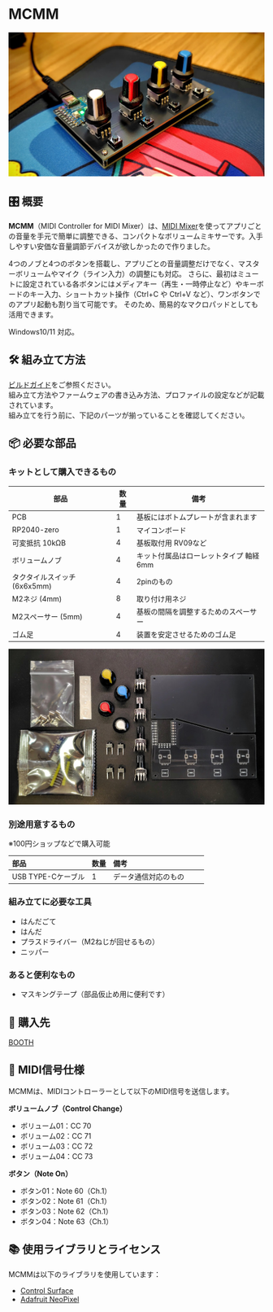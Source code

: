 # MCMM

![MCMMの画像](images/MCMM.jpg)

## 🎛️ 概要

**MCMM**（MIDI Controller for MIDI Mixer）は、[MIDI Mixer](https://midi-mixer.com/)を使ってアプリごとの音量を手元で簡単に調整できる、コンパクトなボリュームミキサーです。入手しやすい安価な音量調節デバイスが欲しかったので作りました。  

4つのノブと4つのボタンを搭載し、アプリごとの音量調整だけでなく、マスターボリュームやマイク（ライン入力）の調整にも対応。
さらに、最初はミュートに設定されている各ボタンにはメディアキー（再生・一時停止など）やキーボードのキー入力、ショートカット操作（Ctrl+C や Ctrl+V など）、ワンボタンでのアプリ起動も割り当て可能です。
そのため、簡易的なマクロパッドとしても活用できます。  

Windows10/11 対応。  

## 🛠️ 組み立て方法

[ビルドガイド](build-guide.md)をご参照ください。  
組み立て方法やファームウェアの書き込み方法、プロファイルの設定などが記載されています。  
組み立てを行う前に、下記のパーツが揃っていることを確認してください。

## 📦 必要な部品

### キットとして購入できるもの

| 部品                               | 数量  | 備考                                      |
|------------------------------------|-------|-------------------------------------------|
| PCB                                | 1     | 基板にはボトムプレートが含まれます           |
| RP2040-zero                        | 1     | マイコンボード                             |
| 可変抵抗 10kΩB                      | 4     | 基板取付用 RV09など                        |
| ボリュームノブ                      | 4     | キット付属品はローレットタイプ 軸経6mm      |
| タクタイルスイッチ (6x6x5mm)        | 4     | 2pinのもの　                              |
| M2ネジ (4mm)                       | 8     | 取り付け用ネジ                            |
| M2スペーサー (5mm)                 | 4     | 基板の間隔を調整するためのスペーサー        |
| ゴム足                             | 4     | 装置を安定させるためのゴム足                |

![パーツ一覧](images/parts-set.jpg)  

### 別途用意するもの
※100円ショップなどで購入可能

| 部品             | 数量 | 備考                    |
| :------------- | :- | :-------------------------- |
| USB TYPE-Cケーブル | 1  | データ通信対応のもの　  　 |

### 組み立てに必要な工具

- はんだごて
- はんだ
- プラスドライバー（M2ねじが回せるもの）
- ニッパー

### あると便利なもの

- マスキングテープ（部品仮止め用に便利です）

## 🛒 購入先
[BOOTH](https://euclid76.booth.pm/items/6890234)  

## 🎹 MIDI信号仕様

MCMMは、MIDIコントローラーとして以下のMIDI信号を送信します。

**ボリュームノブ（Control Change）**
- ボリューム01：CC 70
- ボリューム02：CC 71
- ボリューム03：CC 72
- ボリューム04：CC 73

**ボタン（Note On）**
- ボタン01：Note 60（Ch.1）
- ボタン02：Note 61（Ch.1）
- ボタン03：Note 62（Ch.1）
- ボタン04：Note 63（Ch.1）

## 📚 使用ライブラリとライセンス

MCMMは以下のライブラリを使用しています：
- [Control Surface](https://github.com/tttapa/Control-Surface)
- [Adafruit NeoPixel](https://github.com/adafruit/Adafruit_NeoPixel)
